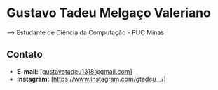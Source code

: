 
# Gustavo Tadeu Melgaço Valeriano


--> Estudante de Ciência da Computação - PUC Minas

## Contato

- **E-mail:** [gustavotadeu1318@gmail.com]
- **Instagram:**  [https://www.instagram.com/gtadeu__/]

